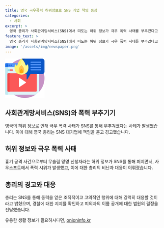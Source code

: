 ```yaml
---
title: 영국 극우폭력 허위정보로 SNS 기업 책임 동장
categories:
  - 사회
excerpt: >
  영국 총리가 사회관계망서비스(SNS)에서 떠도는 허위 정보가 극우 폭력 사태를 부추겼다고 지적하며 대형 소셜미디어 기업에 책임을 물었다. 지난달 흉기 공격 사건 이후 SNS를 통해 무슬림 망명 신청자 소문이 퍼지면서 폭력 시위가 발생했고 영국 총리는 이를 평가하며 소셜미디어 플랫폼에 책임을 지우고 대응을 약속했다. 또한 온라인에서 피의자의 이름이 잘못 공개된 것과 관련하여 법원이 피의자 이름을 공개하는 것을 허용했다고 보도됐다.
feature_text: >
  영국 총리가 사회관계망서비스(SNS)에서 떠도는 허위 정보가 극우 폭력 사태를 부추겼다고 지적하며 대형 소셜미디어 기업에 책임을 물었다. 지난달 흉기 공격 사건 이후 SNS를 통해 무슬림 망명 신청자 소문이 퍼지면서 폭력 시위가 발생했고 영국 총리는 이를 평가하며 소셜미디어 플랫폼에 책임을 지우고 대응을 약속했다. 또한 온라인에서 피의자의 이름이 잘못 공개된 것과 관련하여 법원이 피의자 이름을 공개하는 것을 허용했다고 보도됐다.
image: '/assets/img/newspaper.png'
---
```


<p><img src="/assets/img/news.png" alt="rentncar 속보" /></p>

<h2 data-ke-size="size26">사회관계망서비스(SNS)와 폭력 부추기기</h2>

<p data-ke-size="size16">영국의 허위 정보로 인해 극우 폭력 사태가 SNS를 통해 부추겨졌다는 사례가 발생했습니다. 이에 대해 영국 총리는 SNS 대기업에 책임을 묻고 경고했습니다.</p>

<h2 data-ke-size="size26">허위 정보와 극우 폭력 사태</h2>

<p data-ke-size="size16">흉기 공격 사건으로부터 무슬림 망명 신청자라는 허위 정보가 SNS를 통해 퍼지면서, 사우스포트에서 폭력 시위가 발생했고, 이에 대한 총리의 비난과 대응이 이뤄졌습니다.</p>

<h2 data-ke-size="size26">총리의 경고와 대응</h2>

<p data-ke-size="size16">총리는 SNS를 통해 동력을 얻은 조직적이고 고의적인 행위에 대해 강력히 대응할 것이라고 밝혔으며, 경찰에 대한 지지를 확인하고 피의자의 이름 공개에 대한 법원의 결정을 전달했습니다.</p>
유용한 생활 정보가 필요하시다면, <a href="https://onioninfo.kr" rel="dofollow">onioninfo.kr</a>


